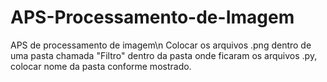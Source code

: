# APS-Processamento-de-Imagem
APS de processamento de imagem\n
Colocar os arquivos .png dentro de uma pasta chamada "Filtro" dentro da pasta onde ficaram os arquivos .py, colocar nome da pasta conforme mostrado.
